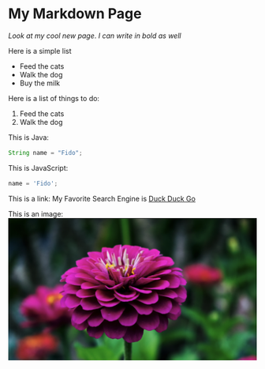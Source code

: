 # My Markdown Page

_Look at my cool new page_. *I can write in bold as well*

Here is a simple list
- Feed the cats
- Walk the dog
- Buy the milk

Here is a list of things to do:
1. Feed the cats
1. Walk the dog

This is Java:
```java
String name = "Fido";
```

This is JavaScript:
```javascript
name = 'Fido';
```

This is a link: My Favorite Search Engine is [Duck Duck Go](https://www.duckduckgo.com)

This is an image: ![A random flower](flower.png)

